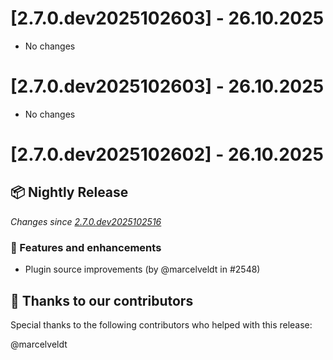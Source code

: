 # [2.7.0.dev2025102603] - 26.10.2025

* No changes


# [2.7.0.dev2025102603] - 26.10.2025

* No changes


# [2.7.0.dev2025102602] - 26.10.2025

## 📦 Nightly Release

_Changes since [2.7.0.dev2025102516](https://github.com/music-assistant/server/releases/tag/2.7.0.dev2025102516)_

### 🚀 Features and enhancements

- Plugin source improvements (by @marcelveldt in #2548)

## :bow: Thanks to our contributors

Special thanks to the following contributors who helped with this release:

@marcelveldt


